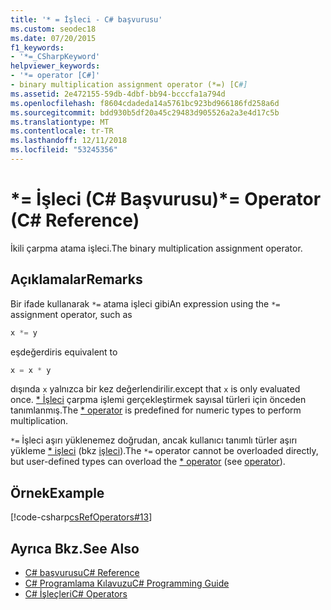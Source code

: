 ```yaml
---
title: '* = İşleci - C# başvurusu'
ms.custom: seodec18
ms.date: 07/20/2015
f1_keywords:
- '*=_CSharpKeyword'
helpviewer_keywords:
- '*= operator [C#]'
- binary multiplication assignment operator (*=) [C#]
ms.assetid: 2e472155-59db-4dbf-bb94-bcccfa1a794d
ms.openlocfilehash: f8604cdadeda14a5761bc923bd966186fd258a6d
ms.sourcegitcommit: bdd930b5df20a45c29483d905526a2a3e4d17c5b
ms.translationtype: MT
ms.contentlocale: tr-TR
ms.lasthandoff: 12/11/2018
ms.locfileid: "53245356"
---
```

# <a name="-operator-c-reference"></a><span data-ttu-id="c634d-102">\*= İşleci (C# Başvurusu)</span><span class="sxs-lookup"><span data-stu-id="c634d-102">\*= Operator (C# Reference)</span></span>
<span data-ttu-id="c634d-103">İkili çarpma atama işleci.</span><span class="sxs-lookup"><span data-stu-id="c634d-103">The binary multiplication assignment operator.</span></span>  
  
## <a name="remarks"></a><span data-ttu-id="c634d-104">Açıklamalar</span><span class="sxs-lookup"><span data-stu-id="c634d-104">Remarks</span></span>  
 <span data-ttu-id="c634d-105">Bir ifade kullanarak `*=` atama işleci gibi</span><span class="sxs-lookup"><span data-stu-id="c634d-105">An expression using the `*=` assignment operator, such as</span></span>  
  
```csharp  
x *= y  
```  
  
 <span data-ttu-id="c634d-106">eşdeğerdir</span><span class="sxs-lookup"><span data-stu-id="c634d-106">is equivalent to</span></span>  
  
```csharp  
x = x * y  
```  
  
 <span data-ttu-id="c634d-107">dışında `x` yalnızca bir kez değerlendirilir.</span><span class="sxs-lookup"><span data-stu-id="c634d-107">except that `x` is only evaluated once.</span></span> <span data-ttu-id="c634d-108">[\* İşleci](../../../csharp/language-reference/operators/multiplication-operator.md) çarpma işlemi gerçekleştirmek sayısal türleri için önceden tanımlanmış.</span><span class="sxs-lookup"><span data-stu-id="c634d-108">The [\* operator](../../../csharp/language-reference/operators/multiplication-operator.md) is predefined for numeric types to perform multiplication.</span></span>  
  
 <span data-ttu-id="c634d-109">`*=` İşleci aşırı yüklenemez doğrudan, ancak kullanıcı tanımlı türler aşırı yükleme [\* işleci](../../../csharp/language-reference/operators/multiplication-operator.md) (bkz [işleci](../../../csharp/language-reference/keywords/operator.md)).</span><span class="sxs-lookup"><span data-stu-id="c634d-109">The `*=` operator cannot be overloaded directly, but user-defined types can overload the [\* operator](../../../csharp/language-reference/operators/multiplication-operator.md) (see [operator](../../../csharp/language-reference/keywords/operator.md)).</span></span>  
  
## <a name="example"></a><span data-ttu-id="c634d-110">Örnek</span><span class="sxs-lookup"><span data-stu-id="c634d-110">Example</span></span>  
 [!code-csharp[csRefOperators#13](../../../csharp/language-reference/operators/codesnippet/CSharp/multiplication-assignment-operator_1.cs)]  
  
## <a name="see-also"></a><span data-ttu-id="c634d-111">Ayrıca Bkz.</span><span class="sxs-lookup"><span data-stu-id="c634d-111">See Also</span></span>

- [<span data-ttu-id="c634d-112">C# başvurusu</span><span class="sxs-lookup"><span data-stu-id="c634d-112">C# Reference</span></span>](../../../csharp/language-reference/index.md)  
- [<span data-ttu-id="c634d-113">C# Programlama Kılavuzu</span><span class="sxs-lookup"><span data-stu-id="c634d-113">C# Programming Guide</span></span>](../../../csharp/programming-guide/index.md)  
- [<span data-ttu-id="c634d-114">C# İşleçleri</span><span class="sxs-lookup"><span data-stu-id="c634d-114">C# Operators</span></span>](../../../csharp/language-reference/operators/index.md)

